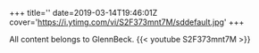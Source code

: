+++
title=''
date=2019-03-14T19:46:01Z
cover='https://i.ytimg.com/vi/S2F373mnt7M/sddefault.jpg'
+++

All content belongs to GlennBeck.
{{< youtube S2F373mnt7M >}}
